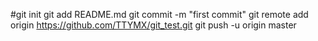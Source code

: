#git init
git add README.md
git commit -m "first commit"
git remote add origin https://github.com/TTYMX/git_test.git
git push -u origin master